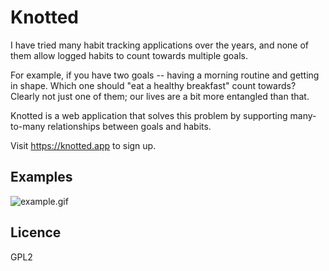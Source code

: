 # Knotted

I have tried many habit tracking applications over the years, and none of them allow logged habits to count towards multiple goals.

For example, if you have two goals -- having a morning routine and getting in shape. Which one should "eat a healthy breakfast" count towards? Clearly not just one of them; our lives are a bit more entangled than that.

Knotted is a web application that solves this problem by supporting many-to-many relationships between goals and habits. 

Visit https://knotted.app to sign up.

## Examples
![example.gif](docs/example.gif)

## Licence
GPL2
